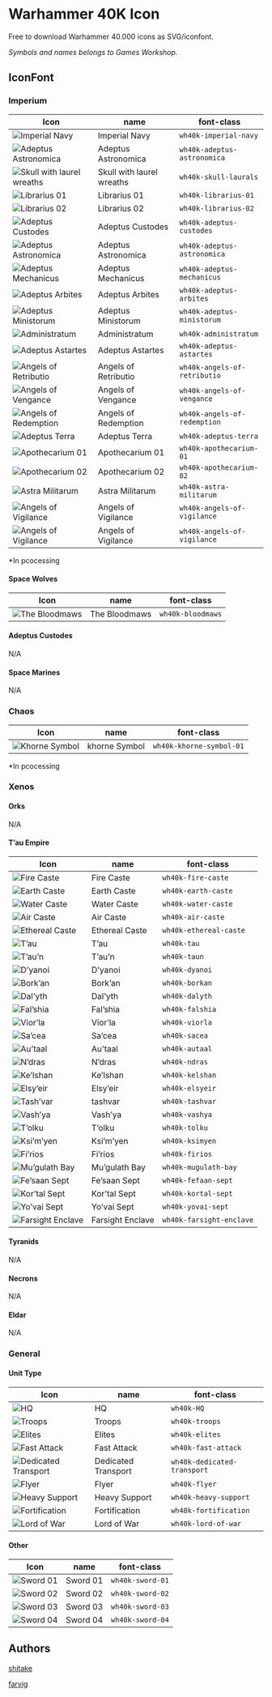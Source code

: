 # Warhammer 40K Icon

Free to download Warhammer 40.000 icons as SVG/iconfont.

*Symbols and names belongs to Games Workshop.*

## IconFont

### Imperium

|Icon|name|font-class|
|--|--|--|
|![Imperial Navy](./src/svgs/imperial-navy.svg)|Imperial Navy|`wh40k-imperial-navy`|
|![Adeptus Astronomica](./src/svgs/adeptus-astronomica.svg)|Adeptus Astronomica|`wh40k-adeptus-astronomica`|
|![Skull with laurel wreaths](./src/svgs/skull-laurals.svg)|Skull with laurel wreaths|`wh40k-skull-laurals`|
|![Librarius 01](./src/svgs/librarius-01.svg)|Librarius 01|`wh40k-librarius-01`|
|![Librarius 02](./src/svgs/librarius-02.svg)|Librarius 02|`wh40k-librarius-02`|
|![Adeptus Custodes](./src/svgs/adeptus-custodes.svg)|Adeptus Custodes|`wh40k-adeptus-custodes`|
|![Adeptus Astronomica](./src/svgs/adeptus-astronomica.svg)|Adeptus Astronomica|`wh40k-adeptus-astronomica`|
|![Adeptus Mechanicus](./src/svgs/adeptus-mechanicus.svg)|Adeptus Mechanicus|`wh40k-adeptus-mechanicus`|
|![Adeptus Arbites](./src/svgs/adeptus-arbites.svg)|Adeptus Arbites|`wh40k-adeptus-arbites`|
|![Adeptus Ministorum](./src/svgs/adeptus-ministorum.svg)|Adeptus Ministorum|`wh40k-adeptus-ministorum`|
|![Administratum](./src/svgs/administratum.svg)|Administratum|`wh40k-administratum`|
|![Adeptus Astartes](./src/svgs/adeptus-astartes.svg)|Adeptus Astartes|`wh40k-adeptus-astartes`|
|![Angels of Retributio](./src/svgs/angels-of-retributio.svg)|Angels of Retributio|`wh40k-angels-of-retributio`|
|![Angels of Vengance](./src/svgs/angels-of-vengance.svg)|Angels of Vengance|`wh40k-angels-of-vengance`|
|![Angels of Redemption](./src/svgs/angels-of-redemption.svg)|Angels of Redemption|`wh40k-angels-of-redemption`|
|![Adeptus Terra](./src/svgs/adeptus-terra.svg)|Adeptus Terra|`wh40k-adeptus-terra`|
|![Apothecarium 01](./src/svgs/apothecarium-01.svg)|Apothecarium 01|`wh40k-apothecarium-01`|
|![Apothecarium 02](./src/svgs/apothecarium-02.svg)|Apothecarium 02|`wh40k-apothecarium-02`|
|![Astra Militarum](./src/svgs/astra-militarum.svg)|Astra Militarum|`wh40k-astra-militarum`|
|![Angels of Vigilance](./src/svgs/angels-of-vigilance.svg)|Angels of Vigilance|`wh40k-angels-of-vigilance`|
|![Angels of Vigilance](./src/svgs/angels-of-vigilance.svg)|Angels of Vigilance|`wh40k-angels-of-vigilance`|

*In pcocessing

#### Space Wolves

|Icon|name|font-class|
|--|--|--|
|![The Bloodmaws](./src/svgs/bloodmaws.svg)|The Bloodmaws|`wh40k-bloodmaws`|

#### Adeptus Custodes

N/A

#### Space Marines

N/A

### Chaos

|Icon|name|font-class|
|--|--|--|
|![Khorne Symbol](./src/svgs/khorne-symbol-01.svg)|khorne Symbol|`wh40k-khorne-symbol-01`|

*In pcocessing

### Xenos

#### Orks

N/A

#### T’au Empire

|Icon|name|font-class|
|--|--|--|
|![Fire Caste](./src/svgs/fire-caste.svg)|Fire Caste|`wh40k-fire-caste`|
|![Earth Caste](./src/svgs/earth-caste.svg)|Earth Caste|`wh40k-earth-caste`|
|![Water Caste](./src/svgs/water-caste.svg)|Water Caste|`wh40k-water-caste`|
|![Air Caste](./src/svgs/air-caste.svg)|Air Caste|`wh40k-air-caste`|
|![Ethereal Caste](./src/svgs/ethereal-caste.svg)|Ethereal Caste|`wh40k-ethereal-caste`|
|![T’au](./src/svgs/tau.svg)|T’au|`wh40k-tau`|
|![T’au’n](./src/svgs/taun.svg)|T’au’n|`wh40k-taun`|
|![D’yanoi](./src/svgs/dyanoi.svg)|D’yanoi|`wh40k-dyanoi`|
|![Bork’an](./src/svgs/borkan.svg)|Bork’an|`wh40k-borkan`|
|![Dal’yth](./src/svgs/dalyth.svg)|Dal’yth|`wh40k-dalyth`|
|![Fal’shia](./src/svgs/falshia.svg)|Fal’shia|`wh40k-falshia`|
|![Vior’la](./src/svgs/viorla.svg)|Vior’la|`wh40k-viorla`|
|![Sa’cea](./src/svgs/sacea.svg)|Sa’cea|`wh40k-sacea`|
|![Au’taal](./src/svgs/autaal.svg)|Au’taal|`wh40k-autaal`|
|![N’dras](./src/svgs/ndras.svg)|N’dras|`wh40k-ndras`|
|![Ke’lshan](./src/svgs/kelshan.svg)|Ke’lshan|`wh40k-kelshan`|
|![Elsy’eir](./src/svgs/elsyeir.svg)|Elsy’eir|`wh40k-elsyeir`|
|![Tash’var](./src/svgs/dalyth.svg)|tashvar|`wh40k-tashvar`|
|![Vash’ya](./src/svgs/vashya.svg)|Vash’ya|`wh40k-vashya`|
|![T’olku](./src/svgs/tolku.svg)|T’olku|`wh40k-tolku`|
|![Ksi’m’yen](./src/svgs/ksimyen.svg)|Ksi’m’yen|`wh40k-ksimyen`|
|![Fi’rios](./src/svgs/firios.svg)|Fi’rios|`wh40k-firios`|
|![Mu’gulath Bay](./src/svgs/mugulath-bay.svg)|Mu’gulath Bay|`wh40k-mugulath-bay`|
|![Fe’saan Sept](./src/svgs/fesaan-sept.svg)|Fe’saan Sept|`wh40k-fefaan-sept`|
|![Kor’tal Sept](./src/svgs/kortal-sept.svg)|Kor’tal Sept|`wh40k-kortal-sept`|
|![Yo’vai Sept](./src/svgs/yovai-sept.svg)|Yo’vai Sept|`wh40k-yovai-sept`|
|![Farsight Enclave](./src/svgs/farsight-enclave.svg)|Farsight Enclave|`wh40k-farsight-enclave`|

#### Tyranids

N/A

#### Necrons

N/A

#### Eldar

N/A

### General

#### Unit Type

|Icon|name|font-class|
|--|--|--|
|![HQ](./src/svgs/HQ.svg)|HQ|`wh40k-HQ`|
|![Troops](./src/svgs/troops.svg)|Troops|`wh40k-troops`|
|![Elites](./src/svgs/elites.svg)|Elites|`wh40k-elites`|
|![Fast Attack](./src/svgs/fast-attack.svg)|Fast Attack|`wh40k-fast-attack`|
|![Dedicated Transport](./src/svgs/dedicated-transport.svg)|Dedicated Transport|`wh40k-dedicated-transport`|
|![Flyer](./src/svgs/flyer.svg)|Flyer|`wh40k-flyer`|
|![Heavy Support](./src/svgs/heavy-support.svg)|Heavy Support|`wh40k-heavy-support`|
|![Fortification](./src/svgs/fortification.svg)|Fortification|`wh40k-fortification`|
|![Lord of War](./src/svgs/lord-of-war.svg)|Lord of War|`wh40k-lord-of-war`|

#### Other

|Icon|name|font-class|
|--|--|--|
|![Sword 01](./src/svgs/sword-01.svg)|Sword 01|`wh40k-sword-01`|
|![Sword 02](./src/svgs/sword-02.svg)|Sword 02|`wh40k-sword-02`|
|![Sword 03](./src/svgs/sword-03.svg)|Sword 03|`wh40k-sword-03`|
|![Sword 04](./src/svgs/sword-04.svg)|Sword 04|`wh40k-sword-04`|

## Authors

[shitake](https://github.com/molingyu)

[farvig](http://bakadesign.dk/)